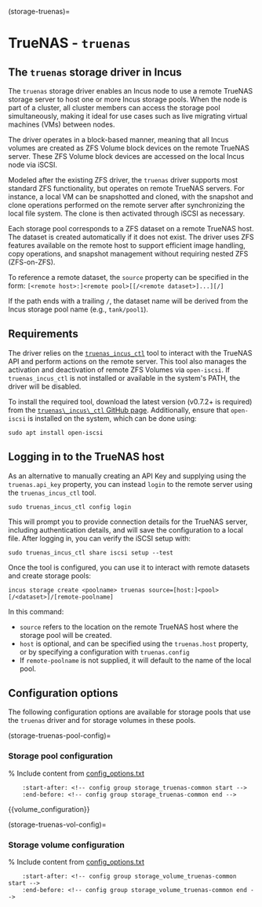 (storage-truenas)=
# TrueNAS - `truenas`
## The `truenas` storage driver in Incus

The `truenas` storage driver enables an Incus node to use a remote
TrueNAS storage server to host one or more Incus storage pools. When the
node is part of a cluster, all cluster members can access the storage
pool simultaneously, making it ideal for use cases such as live
migrating virtual machines (VMs) between nodes.

The driver operates in a block-based manner, meaning that all Incus
volumes are created as ZFS Volume block devices on the remote TrueNAS
server. These ZFS Volume block devices are accessed on the local Incus
node via iSCSI.

Modeled after the existing ZFS driver, the `truenas` driver supports
most standard ZFS functionality, but operates on remote TrueNAS servers.
For instance, a local VM can be snapshotted and cloned, with the
snapshot and clone operations performed on the remote server after
synchronizing the local file system. The clone is then activated through
iSCSI as necessary.

Each storage pool corresponds to a ZFS dataset on a remote TrueNAS host.
The dataset is created automatically if it does not exist. The driver
uses ZFS features available on the remote host to support efficient
image handling, copy operations, and snapshot management without
requiring nested ZFS (ZFS-on-ZFS).

To reference a remote dataset, the `source` property can be specified in the form:
`[<remote host>:]<remote pool>[[/<remote dataset>]...][/]`

If the path ends with a trailing `/`, the dataset name will be derived
from the Incus storage pool name (e.g., `tank/pool1`).

## Requirements

The driver relies on the
[`truenas_incus_ctl`](https://github.com/truenas/truenas_incus_ctl) tool
to interact with the TrueNAS API and perform actions on the remote
server. This tool also manages the activation and deactivation of remote
ZFS Volumes via `open-iscsi`. If `truenas_incus_ctl` is not installed or
available in the system's PATH, the driver will be disabled.

To install the required tool, download the latest version (v0.7.2+ is
required) from the [`truenas\_incus\_ctl` GitHub
page](https://github.com/truenas/truenas_incus_ctl). Additionally,
ensure that `open-iscsi` is installed on the system, which can be done
using:

    sudo apt install open-iscsi

## Logging in to the TrueNAS host

As an alternative to manually creating an API Key and supplying using the `truenas.api_key` property, you can instead `login` to the remote server using the `truenas_incus_ctl` tool.

    sudo truenas_incus_ctl config login

This will prompt you to provide connection details for the TrueNAS server, including authentication details, and will save the configuration to a local file. After logging in, you can verify the iSCSI setup with:

    sudo truenas_incus_ctl share iscsi setup --test

Once the tool is configured, you can use it to interact with remote datasets and create storage pools:

    incus storage create <poolname> truenas source=[host:]<pool>[/<dataset>]/[remote-poolname]

In this command:

* `source` refers to the location on the remote TrueNAS host where the storage pool will be created.
* `host` is optional, and can be specified using the `truenas.host` property, or by specifying a configuration with `truenas.config`
* If `remote-poolname` is not supplied, it will default to the name of the local pool.

## Configuration options

The following configuration options are available for storage pools that use the `truenas` driver and for storage volumes in these pools.

(storage-truenas-pool-config)=
### Storage pool configuration

% Include content from [config_options.txt](../config_options.txt)
```{include} ../config_options.txt
    :start-after: <!-- config group storage_truenas-common start -->
    :end-before: <!-- config group storage_truenas-common end -->
```

{{volume_configuration}}

(storage-truenas-vol-config)=
### Storage volume configuration

% Include content from [config_options.txt](../config_options.txt)
```{include} ../config_options.txt
    :start-after: <!-- config group storage_volume_truenas-common start -->
    :end-before: <!-- config group storage_volume_truenas-common end -->
```
